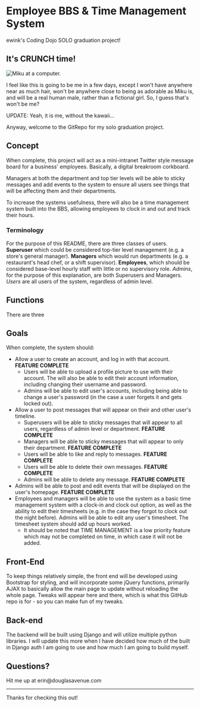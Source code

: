 <h1>Employee BBS & Time Management System</h1>
<p>ewink's Coding Dojo SOLO graduation project!</p>
<h2> It's CRUNCH time!</h2>
<img src="https://www.douglasavenue.com/img/mikucomputer.jpg" alt="Miku at a computer.">
<p> I feel like this is going to be me in a few days, except I won't have anywhere near as much hair, won't be anywhere close to being as adorable as Miku is, and will be a real human male, rather than a fictional girl. So, I guess that's won't be me?</p>
<p>UPDATE: Yeah, it is me, without the kawaii...</p>
<p>Anyway, welcome to the GitRepo for my solo graduation project.</p>
<h2>Concept</h2>
<p>When complete, this project will act as a mini-intranet Twitter style message board for a business' employees. Basically, a digital breakroom corkboard.</p>
<p>Managers at both the department and top tier levels will be able to sticky messages and add events to the system to ensure all users see things that will be affecting them and their departments.</p>
<p>To increase the systems usefulness, there will also be a time management system built into the BBS, allowing employees to clock in and out and track their hours.</p>
<h3>Terminology</h3>
<p>For the purpose of this README, there are three classes of users. <b>Superuser</b> which could be considered top-tier level management (e.g. a store's general manager). <b>Managers</b> which would run departments (e.g. a restaurant's head chef, or a shift supervisor). <b>Employees</b>, which should be considered base-level hourly staff with little or no supervisory role. <i>Admins</i>, for the purpose of this explanation, are both Superusers and Managers. <i>Users</i> are all users of the system, regardless of admin level.</p>
<h2>Functions</h2>
<p>There are three </p>








<h2>Goals</h2>
<p>When complete, the system should:</p>
<ul>
  <li>Allow a user to create an account, and log in with that account. <strong>FEATURE COMPLETE</strong>
    <ul>
      <li>Users will be able to upload a profile picture to use with their account. The will also be able to edit their account information, including changing their username and password.</li>
      <li>Admins will be able to edit user's accounts, including being able to change a user's password (in the case a user forgets it and gets locked out).</li>
    </ul></li>
  <li>Allow a user to post messages that will appear on their and other user's timeline.
   <ul>
     <li>Superusers will be able to sticky messages that will appear to all users, regardless of admin level or department. <strong>FEATURE COMPLETE</strong></li>
     <li>Managers will be able to sticky messages that will appear to only their department. <strong>FEATURE COMPLETE</strong></li>
     <li>Users will be able to like and reply to messages. <strong>FEATURE COMPLETE</strong></li>
     <li>Users will be able to delete their own messages. <strong>FEATURE COMPLETE</strong></li>
     <li>Admins will be able to delete any message. <strong>FEATURE COMPLETE</strong></li>
    </ul></li>
  <li>Admins will be able to post and edit events that will be displayed on the user's homepage. <strong>FEATURE COMPLETE</strong></li>
  <li>Employees and managers will be able to use the system as a basic time management system with a clock-in and clock out option, as well as the ability to edit their timesheets (e.g. in the case they forgot to clock out the night before). Admins will be able to edit any user's timesheet. The timesheet system should add up hours worked.
    <ul>
    <li>It should be noted that TIME MANAGEMENT is a low priority feature which may not be completed on time, in which case it will not be added.</li>
    </ul></li>
  </ul>
<h2>Front-End</h2>
<p>To keep things relatively simple, the front end will be developed using Bootstrap for styling, and will incorporate some jQuery functions, primarily AJAX to basically allow the main page to update without reloading the whole page. Tweaks will appear here and there, which is what this GitHub repo is for - so you can make fun of my tweaks.</p>
<h2>Back-end</h2>
<p>The backend will be built using Django and will utilize multiple python libraries. I will update this more when I have decided how much of the built in Django auth I am going to use and how much I am going to build myself.</p>
<h2>Questions?</h2>
<p>Hit me up at erin@douglasavenue.com</p>
<hr>
<p>Thanks for checking this out!</p>